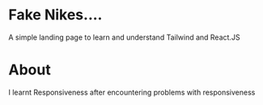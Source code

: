 # Fake Nikes....

A simple landing page to learn and understand Tailwind and React.JS

# About

I learnt Responsiveness after encountering problems with responsiveness
